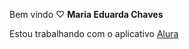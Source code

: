Bem vindo ♡
**Maria Eduarda Chaves**

Estou trabalhando com o aplicativo [Alura](https://www.alura.com.br/)

